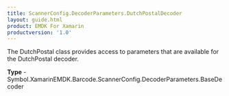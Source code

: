 ```yaml
---
title: ScannerConfig.DecoderParameters.DutchPostalDecoder
layout: guide.html
product: EMDK For Xamarin
productversion: '1.0'
---
```

The DutchPostal class provides access to parameters that are available for the DutchPostal decoder.

**Type** - Symbol.XamarinEMDK.Barcode.ScannerConfig.DecoderParameters.BaseDecoder
















